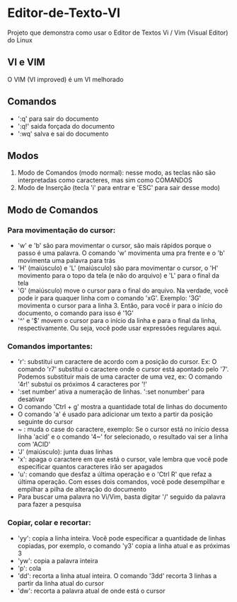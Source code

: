 # Editor-de-Texto-VI
Projeto que demonstra como usar o Editor de Textos Vi / Vim (Visual Editor) do Linux

## VI e VIM
O VIM (VI improved) é um VI melhorado

## Comandos
* ':q' para sair do documento
* ':q!' saida forçada do documento
* ':wq' salva e sai do documento

## Modos
 1. Modo de Comandos (modo normal): nesse modo, as teclas não são interpretadas como caracteres, mas sim como COMANDOS
 2. Modo de Inserção (tecla 'i' para entrar e 'ESC' para sair desse modo)

## Modo de Comandos
### Para movimentação do cursor:
* 'w' e 'b' são para movimentar o cursor, são mais rápidos porque o passo é uma palavra. O comando 'w' movimenta uma pra frente e o 'b' movimenta uma palavra para trás 
* 'H' (maiúsculo) e 'L' (maiúsculo) são para movimentar o cursor, o 'H' movimento para o topo da tela (e não do arquivo) e 'L' para o final da tela
* 'G' (maiúsculo) move o cursor para o final do arquivo. Na verdade, você pode ir para quaquer linha com o comando 'xG'. Exemplo: '3G' movimenta o cursor para a linha 3. Então, para você ir para o início do documento, o comando para isso é '1G'
* '^' e '$' movem o cursor para o início da linha e para o final da linha, respectivamente. Ou seja, você pode usar expressões regulares aqui.
### Comandos importantes:
* 'r': substitui um caractere de acordo com a posição do cursor. Ex: O comando 'r7' substitui o caractere onde o cursor está apontado pelo '7'. Podemos substituir mais de uma caracter de uma vez, ex: O comando '4r!' substui os próximos 4 caracteres por '!'
* ':set number' ativa a numeração de linhas. ':set nonumber' para desativar
* O comando 'Ctrl + g' mostra a quantidade total de linhas do documento
* O comando 'a' é usado para adicionar um texto a partir da posição seguinte do cursor 
* ~ : muda o case do caractere, exemplo: Se o cursor está no início dessa linha 'acid' e o comando '4~' for selecionado, o resultado vai ser a linha com 'ACID'
* 'J' (maiúsculo): junta duas linhas
* 'x': apaga o caractere em que está o cursor, vale lembra que você pode especificar quantos caracteres irão ser apagados
* 'u': comando que desfaz a última operação e o 'Ctrl R' que refaz a última operação. Com esses dois comandos, você pode desempilhar e empilhar a pilha de alteração do documento
* Para buscar uma palavra no Vi/Vim, basta digitar '/' seguido da palavra para fazer a pesquisa
### Copiar, colar e recortar:
* 'yy': copia a linha inteira. Você pode especificar a quantidade de linhas copiadas, por exemplo, o comando 'y3' copia a linha atual e as próximas 3
* 'yw': copia a palavra inteira
* 'p': cola
* 'dd': recorta a linha atual inteira. O comando '3dd' recorta 3 linhas a partir da linha atual do cursor
* 'dw': recorta a palavra atual de onde está o cursor
